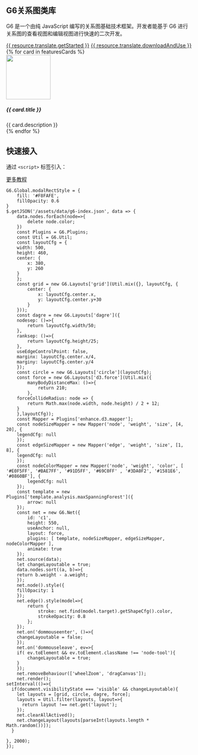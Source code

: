 <!--
template: home
title: G6
keywords:
  - G6
  - Graph
  - Tree
  - Net
  - 图
  - 树
  - 网
description: G6 是一个由纯 JavaScript 编写的关系图基础技术框架。开发者能基于 G6 进行关系图的查看视图和编辑视图进行快速的二次开发。
featuresCards:
  - img: ${assets}/image/home/features-simple.svg
    title: 简单方便
    description: 从数据出发，仅需几行代码可以轻松获得想要的图表展示效果。
  - img: ${assets}/image/home/features-professional.svg
    title: 完备的编码
    description: 大量产品实践之上，提供绘图引擎。完备图形语法，专业设计规范。
  - img: ${assets}/image/home/features-powerful.svg
    title: 强大扩展能力
    description: 任何图表，都可以基于图形语法灵活绘制，满足你无限的创意。 - 有向图
footer:
  isDark: true
resource:
  jsFiles:
    - ${url.g6}
    - ${url.jquery}
    - ${url['g6-plugins']}
-->

<style>
.node-tool {
  border-radius: 6px;
  padding: 6px;
  font-size: 14px;
  color: #666;
  list-style-type:none;
  background: #fff;
  box-shadow: 0 2px 5px #ccc;
}
.node-tool li {
  padding: 4px 2px;
}
.node-tool li:hover {
  color: #26A8FB;
  cursor: pointer;
}
.outter-graph-container{
    position: absolute;
    top: 50px;
    left: 500px;
    white-space:nowrap;
    width: 730px;
    z-index: 1;
}
.intro .header{
    position: relative
}
.texts {
    z-index: 2;
}
</style>

<section class="intro">
    <div class="container">
        <div class="header row">
            <div class="col-md-5 texts">
                <h1>G6关系图类库</h1>
                <p class="main-info">G6 是一个由纯 JavaScript 编写的关系图基础技术框架。开发者能基于 G6 进行关系图的查看视图和编辑视图进行快速的二次开发。</p>
                <a href="{{ products.g6.links.demo.href }}" class="btn btn-primary btn-lg btn-round-link">{{ resource.translate.getStarted }}</a>
                <a href="{{base}}zh-cn/g6/1.x/tutorial/download.html" class="btn btn-light border btn-lg btn-round-link">{{ resource.translate.downloadAndUse }}</a>
            </div>
            <div id="c1" class="outter-graph-container"></div>
        </div>
    </div>
</section>

<section class="features text-center">
    <div class="container">
        <div class="row">
            {% for card in featuresCards %}
            <div class="feature col-md-4 text-center">
                <img src="{{ card.img }}" alt="" width="120" height="120">
                <h5>{{ card.title }}</h5>
                <div class="detail">{{ card.description }}</div>
            </div>
            {% endfor %}
        </div>
    </div>
</section>

<section class="get-started text-center">
    <h2>快速接入</h2>
    <p>通过 <code>&lt;script&gt;</code> 标签引入：</p>
</section>

<section class="more text-center">
    <a href="{{ products.g6.links.tutorial.href }}"  class="btn btn-primary btn-lg btn-round-link">更多教程</a>
</section>

<!-- chart1 -->

```js-
G6.Global.modalRectStyle = {
    fill: '#F8FAFE',
    fillOpacity: 0.6
}
$.getJSON('/assets/data/g6-index.json', data => {
    data.nodes.forEach(node=>{
        delete node.color;
    })
    const Plugins = G6.Plugins;
    const Util = G6.Util;
    const layoutCfg = {
    width: 500,
    height: 460,
    center: {
        x: 380,
        y: 260
    }
    };
    const grid = new G6.Layouts['grid'](Util.mix({}, layoutCfg, {
        center: {
            x: layoutCfg.center.x,
            y: layoutCfg.center.y+30
        }
    }));
    const dagre = new G6.Layouts['dagre']({
    nodesep: ()=>{
        return layoutCfg.width/50;
    },
    ranksep: ()=>{
        return layoutCfg.height/25;
    },
    useEdgeControlPoint: false,
    marginx: layoutCfg.center.x/4,
    marginy: layoutCfg.center.y/4
    });
    const circle = new G6.Layouts['circle'](layoutCfg);
    const force = new G6.Layouts['d3.force'](Util.mix({
        manyBodyDistanceMax: ()=>{
            return 210;
        },
    forceCollideRadius: node => {
        return Math.max(node.width, node.height) / 2 + 12;
    }
    },layoutCfg));
    const Mapper = Plugins['enhance.d3.mapper'];
    const nodeSizeMapper = new Mapper('node', 'weight', 'size', [4, 20], {
    legendCfg: null
    });
    const edgeSizeMapper = new Mapper('edge', 'weight', 'size', [1, 8], {
    legendCfg: null
    });
    const nodeColorMapper = new Mapper('node', 'weight', 'color', [ '#E0F5FF', '#BAE7FF', '#91D5FF', '#69C0FF' , '#3DA0F2', '#1581E6', '#0860BF'], {
        legendCfg: null
    });
    const template = new Plugins['template.analysis.maxSpanningForest']({
        arrow: null
    });
    const net = new G6.Net({
        id: 'c1',
        height: 550,
        useAnchor: null,
        layout: force,
        plugins: [ template, nodeSizeMapper, edgeSizeMapper, nodeColorMapper ],
        animate: true
    });
    net.source(data);
    let changeLayoutable = true;
    data.nodes.sort((a, b)=>{
    return b.weight - a.weight;
    });
    net.node().style({
    fillOpacity: 1
    });
    net.edge().style(model=>{
        return {
            stroke: net.find(model.target).getShapeCfg().color,
            strokeOpacity: 0.8
        };
    });
    net.on('dommouseenter', ()=>{
    changeLayoutable = false;
    });
    net.on('dommouseleave', ev=>{
    if( ev.toElement && ev.toElement.className !== 'node-tool'){
        changeLayoutable = true;
    }
    });
    net.removeBehaviour(['wheelZoom', 'dragCanvas']);
    net.render();
setInterval(()=>{
  if(document.visibilityState === 'visible' && changeLayoutable){
    let layouts = [grid, circle, dagre, force];
    layouts = Util.filter(layouts, layout=>{
      return layout !== net.get('layout');
    });
    net.clearAllActived();
    net.changeLayout(layouts[parseInt(layouts.length * Math.random())]);
  }
  
}, 2000);
});
```

<!-- chart2 -->

```js-
```

<!-- chart3 -->

```js-
```
